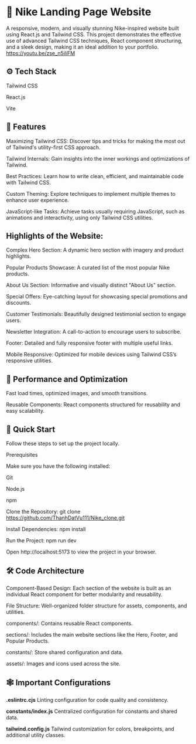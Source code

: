 # 👟 Nike Landing Page Website
A responsive, modern, and visually stunning Nike-inspired website built using React.js and Tailwind CSS. This project demonstrates the effective use of advanced Tailwind CSS techniques, React component structuring, and a sleek design, making it an ideal addition to your portfolio.
https://youtu.be/zse_n5iliFM

## ⚙️ Tech Stack
Tailwind CSS

React.js

Vite

## 🔋 Features
Maximizing Tailwind CSS: Discover tips and tricks for making the most out of Tailwind's utility-first CSS approach.

Tailwind Internals: Gain insights into the inner workings and optimizations of Tailwind.

Best Practices: Learn how to write clean, efficient, and maintainable code with Tailwind CSS.

Custom Theming: Explore techniques to implement multiple themes to enhance user experience.

JavaScript-like Tasks: Achieve tasks usually requiring JavaScript, such as animations and interactivity, using only Tailwind CSS utilities.


## Highlights of the Website:
Complex Hero Section: A dynamic hero section with imagery and product highlights.

Popular Products Showcase: A curated list of the most popular Nike products.

About Us Section: Informative and visually distinct "About Us" section.

Special Offers: Eye-catching layout for showcasing special promotions and discounts.

Customer Testimonials: Beautifully designed testimonial section to engage users.

Newsletter Integration: A call-to-action to encourage users to subscribe.

Footer: Detailed and fully responsive footer with multiple useful links.

Mobile Responsive: Optimized for mobile devices using Tailwind CSS’s responsive utilities.

## 🚀 Performance and Optimization
Fast load times, optimized images, and smooth transitions.

Reusable Components: React components structured for reusability and easy scalability.

## 🤸 Quick Start
Follow these steps to set up the project locally.

Prerequisites

Make sure you have the following installed:

Git

Node.js

npm

Clone the Repository:
git clone https://github.com/ThanhDatVu111/Nike_clone.git

Install Dependencies:
npm install

Run the Project:
npm run dev

Open http://localhost:5173 to view the project in your browser.

## 🛠️ Code Architecture
Component-Based Design: Each section of the website is built as an individual React component for better modularity and reusability.

File Structure: Well-organized folder structure for assets, components, and utilities.

components/: Contains reusable React components.

sections/: Includes the main website sections like the Hero, Footer, and Popular Products.

constants/: Store shared configuration and data.

assets/: Images and icons used across the site.

## 🕸️ Important Configurations
**.eslintrc.cjs**
Linting configuration for code quality and consistency.

**constants/index.js**
Centralized configuration for constants and shared data.

**tailwind.config.js**
Tailwind customization for colors, breakpoints, and additional utility classes.


